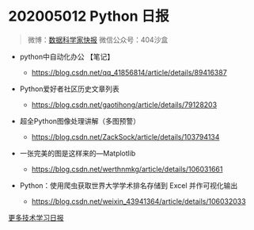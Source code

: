 # 202005012 Python 日报
> 微博：[数据科学家快报](https://www.weibo.com/wukehao)
> 微信公众号：404沙盒
- python中自动化办公 【笔记】
  - https://blog.csdn.net/qq_41856814/article/details/89416387

- Python爱好者社区历史文章列表
  - https://blog.csdn.net/gaotihong/article/details/79128203

- 超全Python图像处理讲解（多图预警）
  - https://blog.csdn.net/ZackSock/article/details/103794134

- 一张完美的图是这样来的—Matplotlib
  - https://blog.csdn.net/werthnmkg/article/details/106031661

- Python：使用爬虫获取世界大学学术排名存储到 Excel 并作可视化输出
  - https://blog.csdn.net/weixin_43941364/article/details/106032033

[更多技术学习日报](https://github.com/KehaoWu/dailypython)
